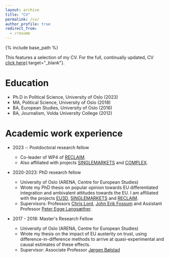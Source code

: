 ```yaml
---
layout: archive
title: "CV"
permalink: /cv/
author_profile: true
redirect_from:
  - /resume
---
```


{% include base_path %}

This features a selection of my CV. For the full, continually updated, CV [click here](https://martinmoland.github.io/files/CV_Martin%20Moland.pdf){:target="_blank"}.

Education
======
* Ph.D in Political Science, University of Oslo (2023)
* MA, Political Science, University of Oslo (2018)
* BA, European Studies, University of Oslo (2016)
* BA, Journalism, Volda University College (2012)

Academic work experience
======
* 2023 -: Postdoctoral research fellow
  * Co-leader of WP4 of [RECLAIM](https://ams.hi.is/en/projects/reclaim/).
  * Also affiliated with projects [SINGLEMARKETS](https://www.sv.uio.no/arena/english/research/projects/singlemarkets/index.html) and [COMPLEX](https://www.sv.uio.no/arena/english/research/projects/complex/).
* 2020-2023: PhD research fellow
  * University of Oslo (ARENA, Centre for European Studies)
  * Wrote my PhD thesis on popular opinion towards EU differentiated integration and ambivalent attitudes towards the EU. I am affiliated with the projects [EU3D](https://www.eu3d.uio.no), [SINGLEMARKETS](https://www.sv.uio.no/arena/english/research/projects/singlemarkets/index.html) and [RECLAIM](https://ams.hi.is/en/projects/reclaim/).
  * Supervisors: Professors [Chris Lord](https://www.sv.uio.no/arena/english/people/aca/chrilor/index.html), [John Erik Fossum](https://www.sv.uio.no/arena/english/people/aca/jonef/index.html) and Assistant Professor [Peter Egge Langsæther](https://www.sv.uio.no/isv/english/people/aca/peterla/index.html).

* 2017 - 2018: Master's Research Fellow
  * University of Oslo (ARENA, Centre for European Studies)
  * Wrote my thesis on the impact of EU austerity on trust, using difference-in-difference methods to arrive at quasi-experimental and causal estimates of these effects.
  * Supervisor: Associate Professor [Jørgen Bølstad](https://www.sv.uio.no/isv/english/people/aca/boelstad/index.html)
